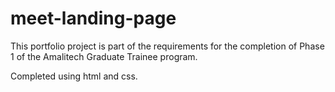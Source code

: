 # meet-landing-page
This portfolio project is part of the requirements for the completion of Phase 1 of the Amalitech Graduate Trainee program.

Completed using html and css.
